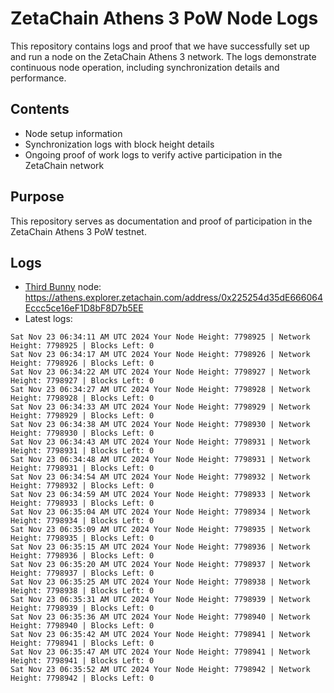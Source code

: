 # ZetaChain Athens 3 PoW Node Logs
This repository contains logs and proof that we have successfully set up and run a node on the ZetaChain Athens 3 network. The logs demonstrate continuous node operation, including synchronization details and performance.

## Contents
- Node setup information
- Synchronization logs with block height details
- Ongoing proof of work logs to verify active participation in the ZetaChain network

## Purpose
This repository serves as documentation and proof of participation in the ZetaChain Athens 3 PoW testnet.

## Logs

- [Third Bunny](https://thirdbunny.xyz/) node: https://athens.explorer.zetachain.com/address/0x225254d35dE666064Eccc5ce16eF1D8bF8D7b5EE
- Latest logs:
```
Sat Nov 23 06:34:11 AM UTC 2024 Your Node Height: 7798925 | Network Height: 7798925 | Blocks Left: 0
Sat Nov 23 06:34:17 AM UTC 2024 Your Node Height: 7798926 | Network Height: 7798926 | Blocks Left: 0
Sat Nov 23 06:34:22 AM UTC 2024 Your Node Height: 7798927 | Network Height: 7798927 | Blocks Left: 0
Sat Nov 23 06:34:27 AM UTC 2024 Your Node Height: 7798928 | Network Height: 7798928 | Blocks Left: 0
Sat Nov 23 06:34:33 AM UTC 2024 Your Node Height: 7798929 | Network Height: 7798929 | Blocks Left: 0
Sat Nov 23 06:34:38 AM UTC 2024 Your Node Height: 7798930 | Network Height: 7798930 | Blocks Left: 0
Sat Nov 23 06:34:43 AM UTC 2024 Your Node Height: 7798931 | Network Height: 7798931 | Blocks Left: 0
Sat Nov 23 06:34:48 AM UTC 2024 Your Node Height: 7798931 | Network Height: 7798931 | Blocks Left: 0
Sat Nov 23 06:34:54 AM UTC 2024 Your Node Height: 7798932 | Network Height: 7798932 | Blocks Left: 0
Sat Nov 23 06:34:59 AM UTC 2024 Your Node Height: 7798933 | Network Height: 7798933 | Blocks Left: 0
Sat Nov 23 06:35:04 AM UTC 2024 Your Node Height: 7798934 | Network Height: 7798934 | Blocks Left: 0
Sat Nov 23 06:35:09 AM UTC 2024 Your Node Height: 7798935 | Network Height: 7798935 | Blocks Left: 0
Sat Nov 23 06:35:15 AM UTC 2024 Your Node Height: 7798936 | Network Height: 7798936 | Blocks Left: 0
Sat Nov 23 06:35:20 AM UTC 2024 Your Node Height: 7798937 | Network Height: 7798937 | Blocks Left: 0
Sat Nov 23 06:35:25 AM UTC 2024 Your Node Height: 7798938 | Network Height: 7798938 | Blocks Left: 0
Sat Nov 23 06:35:31 AM UTC 2024 Your Node Height: 7798939 | Network Height: 7798939 | Blocks Left: 0
Sat Nov 23 06:35:36 AM UTC 2024 Your Node Height: 7798940 | Network Height: 7798940 | Blocks Left: 0
Sat Nov 23 06:35:42 AM UTC 2024 Your Node Height: 7798941 | Network Height: 7798941 | Blocks Left: 0
Sat Nov 23 06:35:47 AM UTC 2024 Your Node Height: 7798941 | Network Height: 7798941 | Blocks Left: 0
Sat Nov 23 06:35:52 AM UTC 2024 Your Node Height: 7798942 | Network Height: 7798942 | Blocks Left: 0
```
